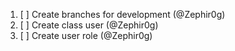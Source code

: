 1. [ ] Create branches for development (@Zephir0g)
2. [ ] Create class user (@Zephir0g)
2. [ ] Create user role (@Zephir0g)
